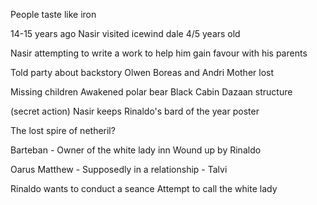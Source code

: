 
People taste like iron

14-15 years ago Nasir visited icewind dale
4/5 years old

Nasir attempting to write a work to help him gain favour with his parents

Told party about backstory
Olwen
Boreas and Andri
Mother lost

Missing children
Awakened polar bear
Black Cabin 
Dazaan structure

(secret action)
Nasir keeps Rinaldo's bard of the year poster

The lost spire of netheril?

Barteban - Owner of the white lady inn
Wound up by Rinaldo

Oarus Matthew - Supposedly in a relationship - Talvi

Rinaldo wants to conduct a seance
	Attempt to call the white lady



